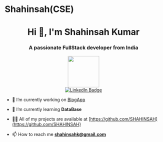 # Shahinsah(CSE)

<h1 align="center">Hi 👋, I'm Shahinsah Kumar</h1>
<h3 align="center">A passionate FullStack developer from India</h3>

 <div id="header" align="center">
  <img src="https://media.giphy.com/media/M9gbBd9nbDrOTu1Mqx/giphy.gif" width="100"/>
</div>

  <div id="badges" align="center">
  <a href="https://www.linkedin.com/in/shahinsah2/">
    <img src="https://img.shields.io/badge/LinkedIn-blue?style=for-the-badge&logo=linkedin&logoColor=white" alt="LinkedIn Badge"/>
  </a>
 </div>



- 🔭 I’m currently working on [BlogApp](https://github.com/SHAHINSAH/blogaap)

- 🌱 I’m currently learning **DataBase**

- 👨‍💻 All of my projects are available at [https://github.com/SHAHINSAH](https://github.com/SHAHINSAH)

- 📫 How to reach me **shahinsahk@gmail.com**